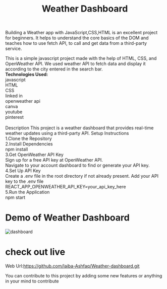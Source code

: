 # <h1 align="center">Weather Dashboard</h1>

<br>

Building a Weather app with JavaScript,CSS,HTML is an excellent project for beginners. It helps to understand the core basics of the DOM and teaches how to use fetch API, to call and get data from a third-party service.<br>

This is a simple javascript project made with the help of HTML, CSS, and OpenWeather API. We used weather API to fetch data and display it according to the city entered in the search bar.<br>
<b>Technologies Used:</b><br>
javascript<br>
HTML<br>
CSS<br>
linked in<br>
openweather api<br>
canva<br>
youtube<br>
pinterest<br>
<br>
Description
This project is a weather dashboard that provides real-time weather updates using a third-party API.
Setup Instructions<br>
1.Clone the Repository<br>
2.Install Dependencies<br>
npm install<br>
3.Get OpenWeather API Key<br>
Sign up for a free API key at OpenWeather API.<br>
Navigate to your account dashboard to find or generate your API key.<br>
4.Set Up API Key<br>
Create a .env file in the root directory if not already present.
Add your API key to the .env file<br>
REACT_APP_OPENWEATHER_API_KEY=your_api_key_here<br>
5.Run the Application<br>
npm start<br>
# Demo of Weather Dashboard

![dashboard](https://github.com/laiba-Ashfaq/Weather-dashboard/assets/174279380/85ef9db3-893e-493a-ac59-c9b08e6c772e)

# check out live 
Web Url:https://github.com/laiba-Ashfaq/Weather-dashboard.git

You can contribute to this project by adding some new features or anything in your mind to contribute <br>
